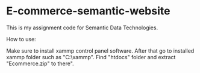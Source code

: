 # E-commerce-semantic-website
This is my assignment code for Semantic Data Technologies.

How to use:

Make sure to install xammp control panel software.
After that go to installed xammp folder such as "C:\xammp\".
Find "htdocs" folder and extract "Ecommerce.zip" to there".
